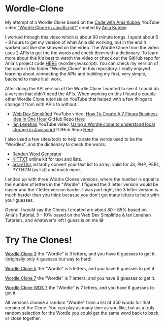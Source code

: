 # Wordle-Clone

My attempt at a Wordle Clone based on the [Code with Ania Kubów](https://www.youtube.com/c/AniaKub%C3%B3w) YouTube video ["Wordle Clone in JavaScript!"](https://youtu.be/mpby4HiElek) created by [Ania Kubów](https://github.com/kubowania).

I worked through this video which is about 90 minute longs. I spent about 6 - 8 hours to get my version of what Ania did working, but in the end it worked just like she showed on the video. The Wordle Clone from the video uses 2 APIs to get the the words and check them with a dictionary. To learn more about this it's best to watch the video or check out the GitHub repo for Ania's project code [HERE](https://github.com/kubowania/wordle-javascript) (wordle-javascript). You can check my version of the code in the folder "Wordle_Clone" in this repository. I really enjoyed learning about connecting the APIs and building my first, very simple, backend to make it all work.

After doing the API version of the Wordle Clone I wanted to see if I could do a version that didn't need the APIs. When working on this I found a couple other Wordle Clone tutorials on YouTube that helped with a few things to change it from with APIs to without.

- [Web Dev Simplified](https://www.youtube.com/c/WebDevSimplified) YouTube video: [How To Create A 7 Figure Business Idea In One Hour](https://youtu.be/Wak7iN4JZzU) GitHub Repo [Here](https://github.com/WebDevSimplified/wordle-clone)
- [Ian Lenehan](https://www.youtube.com/c/IanLenehan) YouTube video: [Using a Wordle clone to understand local storage in Javascript](https://youtu.be/lF4O1wvyVow) GitHub Repo [Here](https://github.com/ianlenehan/wordle-clone)

I also used a few sites/tools to help curate the words used to be the "Wordles", and the dictionary to check the words:
- [Randon Word Generator](https://randomwordgenerator.com/)
- [KITTXT](https://kittxt.com/eng/) online kit for text and lists.
- [arrayThis](https://arraythis.com/) instantly convert your text list to array; valid for JS, PHP, PERL, PYTHON (as list) and much more.

I ended up with three Wordle Clones versions, where the number is equal to the number of letters in the "Wordle". I figured the 3 letter version would be easier and the 7 letter version harder. I was part right, the 3 letter version is much harder than you think becasue you don't get many letters to help with your guesses.

Overall I would say the Clones I created are about 80 - 85% based on Ania's Tutorial, 5 - 10% based on the Web Dev Simplifide & Ian Lenehan Tutorials, and whatever's left I guess is on me 😁

# Try The Clones!

[Wordle Clone 3](https://thebimsider.github.io/wordle-clone-js/Wordle_Clone_3) the "Wordle" is 3 letters, and you have 6 guesses to get it. (originally only 4 guesses but way to hard)

[Wordle Clone 5](https://thebimsider.github.io/wordle-clone-js/Wordle_Clone_5) the "Wordle" is 5 letters, and you have 6 guesses to get it.   

[Wordle Clone 7](https://thebimsider.github.io/wordle-clone-js/Wordle_Clone_7) the "Wordle" is 7 letters, and you have 8 guesses to get it.   

[Wordle Clone WDS 7](https://thebimsider.github.io/wordle-clone-js/Wordle_Clone_WDS_7) the "Wordle" is 7 letters, and you have 8 guesses to get it.   

All versions choose a random "Wordle" from a list of 350 words for that version of the Clone. You can play as many time as you like, but as a truly random selection for the Wordle you could get the same word back to back, or close together.
